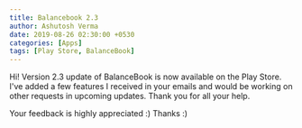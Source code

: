 ```yaml
---
title: Balancebook 2.3
author: Ashutosh Verma
date: 2019-08-26 02:30:00 +0530
categories: [Apps]
tags: [Play Store, BalanceBook]
---
```






Hi!
Version 2.3 update of BalanceBook is now available on the Play Store. I've added a few features I received in your emails and would be working on other requests in upcoming updates. Thank you for all your help.

Your feedback is highly appreciated :)
Thanks :)
